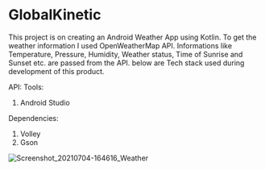 
# GlobalKinetic
This project is on creating an Android Weather App using Kotlin. To get the weather information I used OpenWeatherMap API. Informations like Temperature, Pressure, Humidity, Weather status, Time of Sunrise and Sunset etc. are passed from the API. below are Tech stack used during development of this product.

API: 
Tools:
1. Android Studio

Dependencies:
1. Volley
2. Gson

![Screenshot_20210704-164616_Weather](https://user-images.githubusercontent.com/50228796/124389468-83b27980-dce7-11eb-870b-977632439f8f.jpg)
